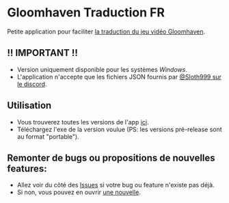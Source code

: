 # Gloomhaven Traduction FR

Petite application pour faciliter [la traduction du jeu vidéo Gloomhaven](https://steamcommunity.com/sharedfiles/filedetails/?id=2093279998).

## !! IMPORTANT !!
- Version uniquement disponible pour les systèmes *Windows*.
- L'application n'accepte que les fichiers JSON fournis par [@Sloth999 sur le discord](https://discord.gg/DUavtzA).

## Utilisation
- Vous trouverez toutes les versions de l'app [ici](https://github.com/Merkur39/gloomhaven-trad-fr/releases).
- Téléchargez l'exe de la version voulue (PS: les versions pré-release sont au format "portable").

## Remonter de bugs ou propositions de nouvelles features:
- Allez voir du côté des [Issues](https://github.com/Merkur39/gloomhaven-trad-fr/issues) si votre bug ou feature n'existe pas déjà.
- Si non, vous pouvez en ouvrir [une nouvelle](https://github.com/Merkur39/gloomhaven-trad-fr/issues/new).
